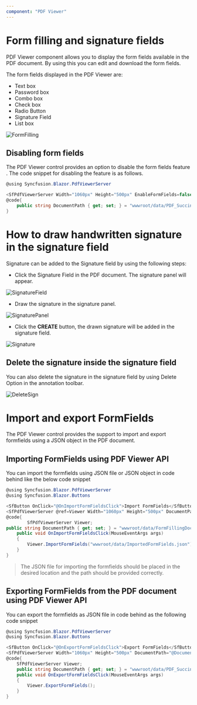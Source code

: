 ```yaml
---
component: "PDF Viewer"
---
```


# Form filling and signature fields

PDF Viewer component allows you to display the form fields available in the PDF document. By using this you can edit and download the form fields.

The form fields displayed in the PDF Viewer are:

* Text box
* Password box
* Combo box
* Check box
* Radio Button
* Signature Field
* List box

![FormFilling](../pdfviewer/images/formfilling.png)

## Disabling form fields

The PDF Viewer control provides an option to disable the form fields feature . The code snippet for disabling the feature is as follows.

```csharp
@using Syncfusion.Blazor.PdfViewerServer

<SfPdfViewerServer Width="1060px" Height="500px" EnableFormFields=false />
@code{
    public string DocumentPath { get; set; } = "wwwroot/data/PDF_Succinctly.pdf";
}
```

# How to draw handwritten signature in the signature field

Signature can be added to the Signature field by using the following steps:

* Click the Signature Field in the PDF document. The signature panel will appear.

![SignatureField](../pdfviewer/images/signaturefield.png)

* Draw the signature in the signature panel.

![SignaturePanel](../pdfviewer/images/signature.png)

* Click the **CREATE** button, the drawn signature will be added in the signature field.

![Signature](../pdfviewer/images/sign.png)

## Delete the signature inside the signature field

You can also delete the signature in the signature field by using Delete Option in the annotation toolbar.

![DeleteSign](../pdfviewer/images/deletesign.png)

# Import and export FormFields

The PDF Viewer control provides the support to import and export formfields using a JSON object in the PDF document.

## Importing FormFields using PDF Viewer API

You can import the formfields using JSON file or JSON object in code behind like the below code snippet

```csharp
@using Syncfusion.Blazor.PdfViewerServer
@using Syncfusion.Blazor.Buttons

<SfButton OnClick="@OnImportFormFieldsClick">Import FormFields</SfButton>
<SfPdfViewerServer @ref=Viewer Width="1060px" Height="500px" DocumentPath="@DocumentPath" />
@code{
        SfPdfViewerServer Viewer;
public string DocumentPath { get; set; } = "wwwroot/data/FormFillingDocument.pdf";
    public void OnImportFormFieldsClick(MouseEventArgs args)
    {
        Viewer.ImportFormFields("wwwroot/data/ImportedFormFields.json"); //The json file has been placed inside the data folder.
    }
}
```

>The JSON file for importing the formfields should be placed in the desired location and the path should be provided correctly.

## Exporting FormFields from the PDF document using PDF Viewer API

You can export the formfields as JSON file in code behind as the following code snippet

```csharp
@using Syncfusion.Blazor.PdfViewerServer
@using Syncfusion.Blazor.Buttons

<SfButton OnClick="@OnExportFormFieldsClick">Export FormFields</SfButton>
<SfPdfViewerServer Width="1060px" Height="500px" DocumentPath="@DocumentPath" @ref="@Viewer" />
@code{
    SfPdfViewerServer Viewer;
    public string DocumentPath { get; set; } = "wwwroot/data/PDF_Succinctly.pdf";
    public void OnExportFormFieldsClick(MouseEventArgs args)
    {
        Viewer.ExportFormFields();
    }
}
```